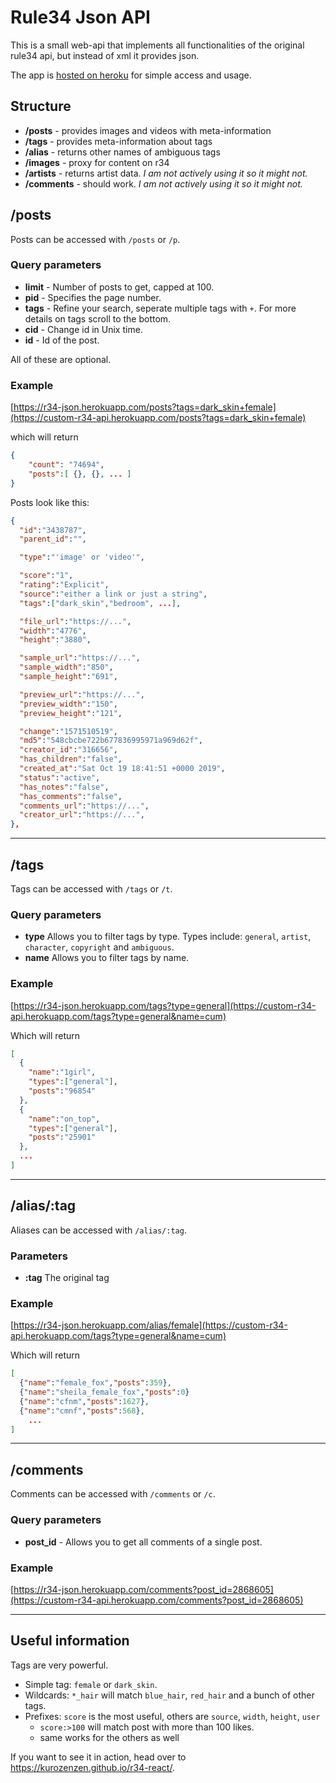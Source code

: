# Rule34 Json API

This is a small web-api that implements all functionalities of the original rule34 api, but instead of xml it provides json.

The app is [hosted on heroku](https://r34-json.herokuapp.com) for simple access and usage.

## Structure

- **/posts** - provides images and videos with meta-information
- **/tags** - provides meta-information about tags
- **/alias** - returns other names of ambiguous tags
- **/images** - proxy for content on r34
- **/artists** - returns artist data. _I am not actively using it so it might not._
- **/comments** - should work. _I am not actively using it so it might not._

## /posts

Posts can be accessed with `/posts` or `/p`.

### Query parameters

- **limit** - Number of posts to get, capped at 100.
- **pid** - Specifies the page number.
- **tags** - Refine your search, seperate multiple tags with `+`. For more details on tags scroll to the bottom.
- **cid** - Change id in Unix time.
- **id** - Id of the post.

All of these are optional.

### Example

[https://r34-json.herokuapp.com/posts?tags=dark_skin+female](https://custom-r34-api.herokuapp.com/posts?tags=dark_skin+female)

which will return

```json
{
    "count": "74694",
    "posts":[ {}, {}, ... ]
}
```

Posts look like this:

```json
{
  "id":"3438787",
  "parent_id":"",

  "type":"'image' or 'video'",

  "score":"1",
  "rating":"Explicit",
  "source":"either a link or just a string",
  "tags":["dark_skin","bedroom", ...],

  "file_url":"https://...",
  "width":"4776",
  "height":"3880",

  "sample_url":"https://...",
  "sample_width":"850",
  "sample_height":"691",

  "preview_url":"https://...",
  "preview_width":"150",
  "preview_height":"121",

  "change":"1571510519",
  "md5":"548cbcbe722b677836995971a969d62f",
  "creator_id":"316656",
  "has_children":"false",
  "created_at":"Sat Oct 19 18:41:51 +0000 2019",
  "status":"active",
  "has_notes":"false",
  "has_comments":"false",
  "comments_url":"https://...",
  "creator_url":"https://...",
},
```

---

## /tags

Tags can be accessed with `/tags` or `/t`.

### Query parameters

- **type** Allows you to filter tags by type. Types include: `general`, `artist`, `character`, `copyright` and `ambiguous`.
- **name** Allows you to filter tags by name.

### Example

[https://r34-json.herokuapp.com/tags?type=general](https://custom-r34-api.herokuapp.com/tags?type=general&name=cum)

Which will return

```json
[
  {
    "name":"1girl",
    "types":["general"],
    "posts":"96854"
  },
  {
    "name":"on_top",
    "types":["general"],
    "posts":"25901"
  },
  ...
]
```

---

## /alias/:tag

Aliases can be accessed with `/alias/:tag`.

### Parameters

- **:tag** The original tag

### Example

[https://r34-json.herokuapp.com/alias/female](https://custom-r34-api.herokuapp.com/tags?type=general&name=cum)

Which will return

```json
[
  {"name":"female_fox","posts":359},
  {"name":"sheila_female_fox","posts":0}
  {"name":"cfnm","posts":1627},
  {"name":"cmnf","posts":568},
    ...
]
```

---

## /comments

Comments can be accessed with `/comments` or `/c`.

### Query parameters

- **post_id** - Allows you to get all comments of a single post.

### Example

[https://r34-json.herokuapp.com/comments?post_id=2868605](https://custom-r34-api.herokuapp.com/comments?post_id=2868605)

---

## Useful information

Tags are very powerful.

- Simple tag: `female` or `dark_skin`.
- Wildcards: `*_hair` will match `blue_hair`, `red_hair` and a bunch of other tags.
- Prefixes: `score` is the most useful, others are `source`, `width`, `height`, `user`
  - `score:>100` will match post with more than 100 likes.
  - same works for the others as well

If you want to see it in action, head over to https://kurozenzen.github.io/r34-react/.
